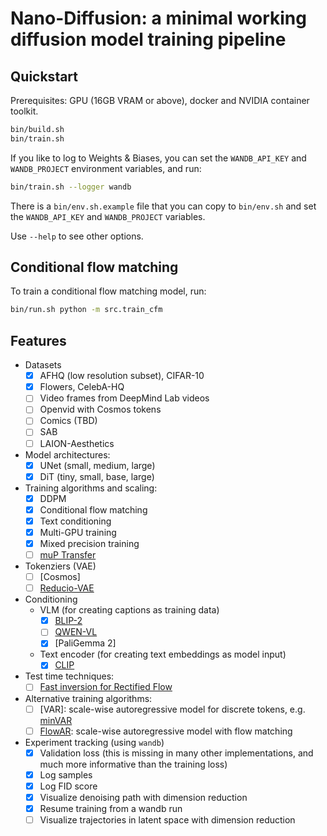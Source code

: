 # Nano-Diffusion: a minimal working diffusion model training pipeline

## Quickstart

Prerequisites: GPU (16GB VRAM or above), docker and NVIDIA container toolkit.

```bash
bin/build.sh
bin/train.sh
```

If you like to log to Weights & Biases, you can set the `WANDB_API_KEY` and `WANDB_PROJECT` environment variables, and run:

```bash
bin/train.sh --logger wandb
```

There is a `bin/env.sh.example` file that you can copy to `bin/env.sh` and set the `WANDB_API_KEY` and `WANDB_PROJECT` variables.

Use `--help` to see other options.


## Conditional flow matching

To train a conditional flow matching model, run:

```bash
bin/run.sh python -m src.train_cfm
```

## Features

- Datasets
  - [x] AFHQ (low resolution subset), CIFAR-10
  - [x] Flowers, CelebA-HQ
  - [ ] Video frames from DeepMind Lab videos
  - [ ] Openvid with Cosmos tokens
  - [ ] Comics (TBD)
  - [ ] SAB
  - [ ] LAION-Aesthetics
- Model architectures:
  - [x] UNet (small, medium, large)
  - [x] DiT (tiny, small, base, large)
- Training algorithms and scaling:
  - [x] DDPM
  - [x] Conditional flow matching
  - [x] Text conditioning
  - [x] Multi-GPU training
  - [x] Mixed precision training
  - [ ] [muP Transfer](https://github.com/microsoft/mup)
- Tokenziers (VAE)
  - [ ] [Cosmos]
  - [ ] [Reducio-VAE](https://github.com/microsoft/Reducio-VAE)
- Conditioning
  - VLM (for creating captions as training data)
    - [x] [BLIP-2](https://github.com/salesforce/BLIP)
    - [ ] [QWEN-VL](https://github.com/QwenLM/Qwen-VL)
    - [x] [PaliGemma 2]
  - Text encoder (for creating text embeddings as model input)
    - [x] [CLIP](https://github.com/openai/CLIP)
- Test time techniques:
  - [ ] [Fast inversion for Rectified Flow](https://github.com/HolmesShuan/FireFlow-Fast-Inversion-of-Rectified-Flow-for-Image-Semantic-Editing/tree/4fb7ca0a16d01e113e1a079bfb9da2b6d8c1e7b8)
- Alternative training algorithms:
  - [ ] [VAR]: scale-wise autoregressive model for discrete tokens, e.g. [minVAR](https://github.com/nreHieW/minVAR)
  - [ ] [FlowAR](https://arxiv.org/html/2412.15205v1): scale-wise autoregressive model with flow matching
- Experiment tracking (using `wandb`)
  - [x] Validation loss (this is missing in many other implementations, and much more informative than the training loss)
  - [x] Log samples
  - [x] Log FID score
  - [x] Visualize denoising path with dimension reduction
  - [x] Resume training from a wandb run
  - [ ] Visualize trajectories in latent space with dimension reduction
